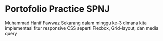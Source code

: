 # Portofolio Practice SPNJ
Muhammad Hanif Fawwaz
Sekarang dalam minggu ke-3 dimana kita implementasi fitur responsive CSS seperti Flexbox, Grid-layout, dan media query
